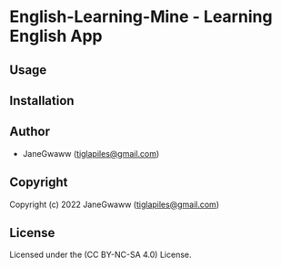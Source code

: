 # English-Learning-Mine - Learning English App

## Usage

## Installation

## Author

* JaneGwaww (tiglapiles@gmail.com)

## Copyright

Copyright (c) 2022 JaneGwaww (tiglapiles@gmail.com)

## License

Licensed under the (CC BY-NC-SA 4.0) License.
